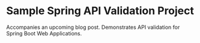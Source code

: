 # Sample Spring API Validation Project

Accompanies an upcoming blog post. Demonstrates API validation for Spring Boot Web Applications.
